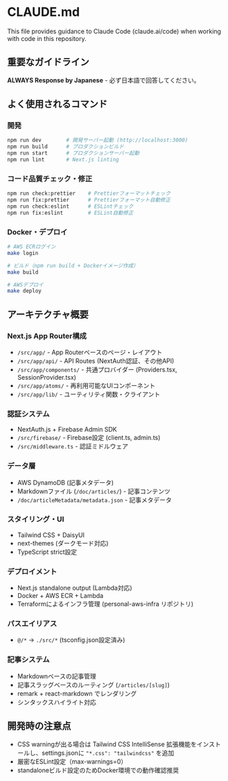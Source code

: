 # CLAUDE.md

This file provides guidance to Claude Code (claude.ai/code) when working with code in this repository.

## 重要なガイドライン
**ALWAYS Response by Japanese** - 必ず日本語で回答してください。

## よく使用されるコマンド

### 開発
```bash
npm run dev        # 開発サーバー起動 (http://localhost:3000)
npm run build      # プロダクションビルド
npm run start      # プロダクションサーバー起動
npm run lint       # Next.js linting
```

### コード品質チェック・修正
```bash
npm run check:prettier    # Prettierフォーマットチェック
npm run fix:prettier      # Prettierフォーマット自動修正
npm run check:eslint      # ESLintチェック
npm run fix:eslint        # ESLint自動修正
```

### Docker・デプロイ
```bash
# AWS ECRログイン
make login

# ビルド（npm run build + Dockerイメージ作成）
make build

# AWSデプロイ
make deploy
```

## アーキテクチャ概要

### Next.js App Router構成
- `/src/app/` - App Routerベースのページ・レイアウト
- `/src/app/api/` - API Routes (NextAuth認証、その他API)
- `/src/app/components/` - 共通プロバイダー (Providers.tsx, SessionProvider.tsx)
- `/src/app/atoms/` - 再利用可能なUIコンポーネント
- `/src/app/lib/` - ユーティリティ関数・クライアント

### 認証システム
- NextAuth.js + Firebase Admin SDK
- `/src/firebase/` - Firebase設定 (client.ts, admin.ts)
- `/src/middleware.ts` - 認証ミドルウェア

### データ層
- AWS DynamoDB (記事メタデータ)
- Markdownファイル (`/doc/articles/`) - 記事コンテンツ
- `/doc/articleMetadata/metadata.json` - 記事メタデータ

### スタイリング・UI
- Tailwind CSS + DaisyUI
- next-themes (ダークモード対応)
- TypeScript strict設定

### デプロイメント
- Next.js standalone output (Lambda対応)
- Docker + AWS ECR + Lambda
- Terraformによるインフラ管理 (personal-aws-infra リポジトリ)

### パスエイリアス
- `@/*` → `./src/*` (tsconfig.json設定済み)

### 記事システム
- Markdownベースの記事管理
- 記事スラッグベースのルーティング (`/articles/[slug]`)
- remark + react-markdown でレンダリング
- シンタックスハイライト対応

## 開発時の注意点
- CSS warningが出る場合は Tailwind CSS IntelliSense 拡張機能をインストールし、settings.jsonに `"*.css": "tailwindcss"` を追加
- 厳密なESLint設定（max-warnings=0）
- standaloneビルド設定のためDocker環境での動作確認推奨